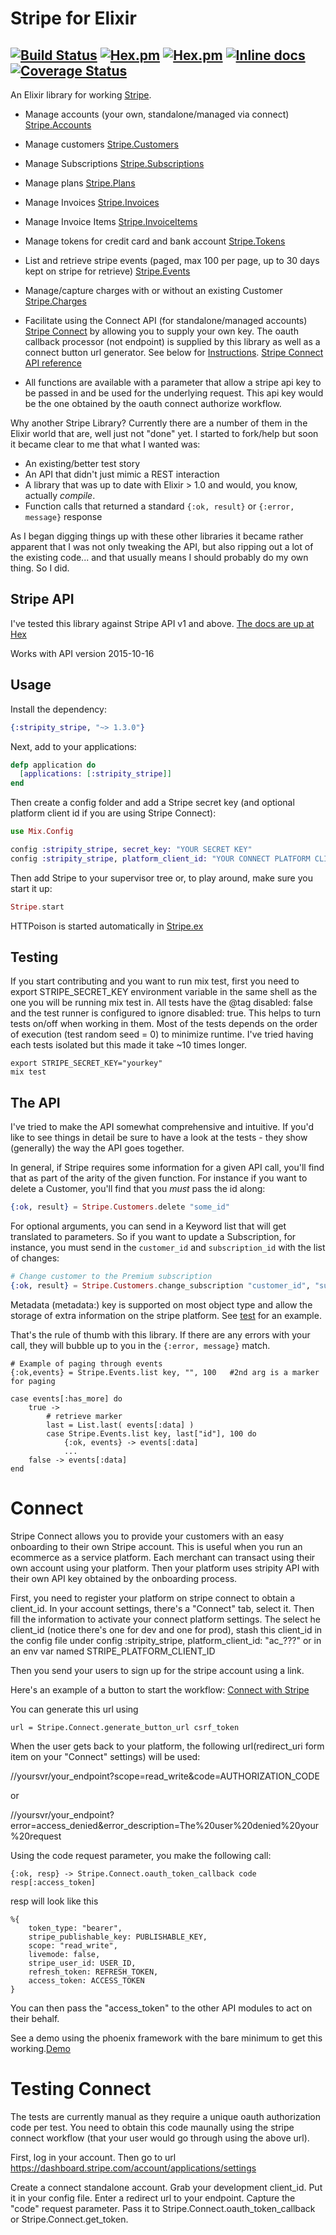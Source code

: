 # Stripe for Elixir
[![Build Status](https://travis-ci.org/robconery/stripity-stripe.svg?branch=master)](https://travis-ci.org/robconery/stripity-stripe) [![Hex.pm](https://img.shields.io/hexpm/v/stripity_stripe.svg?maxAge=2592000)](https://hex.pm/packages/stripity_stripe) [![Hex.pm](https://img.shields.io/hexpm/dt/stripity_stripe.svg?maxAge=2592000)](https://hex.pm/packages/stripity_stripe) [![Inline docs](http://inch-ci.org/github/robconery/stripity-stripe.svg)](http://inch-ci.org/github/robconery/stripity-stripe) [![Coverage Status](https://coveralls.io/repos/github/robconery/stripity-stripe/badge.svg?branch=master)](https://coveralls.io/github/robconery/stripity-stripe?branch=master)
---------------------------------------------------------------------------

An Elixir library for working [Stripe](https://stripe.com/).

 - Manage accounts (your own, standalone/managed via connect) [Stripe.Accounts](https://github.com/robconery/stripity-stripe/blob/master/lib/stripe/accounts.ex)
 - Manage customers [Stripe.Customers](https://github.com/robconery/stripity-stripe/blob/master/lib/stripe/customers.ex)
 - Manage Subscriptions [Stripe.Subscriptions](https://github.com/robconery/stripity-stripe/blob/master/lib/stripe/subscriptions.ex)
 - Manage plans [Stripe.Plans](https://github.com/robconery/stripity-stripe/blob/master/lib/stripe/plans.ex)
 - Manage Invoices [Stripe.Invoices](https://github.com/robconery/stripity-stripe/blob/master/lib/stripe/invoices.ex)
 - Manage Invoice Items [Stripe.InvoiceItems](https://github.com/robconery/stripity-stripe/blob/master/lib/stripe/invoice_items.ex)
 - Manage tokens for credit card and bank account [Stripe.Tokens](https://github.com/robconery/stripity-stripe/blob/master/lib/stripe/tokens.ex)
 - List and retrieve stripe events (paged, max 100 per page, up to 30 days kept on stripe for retrieve) [Stripe.Events](https://github.com/robconery/stripity-stripe/blob/master/lib/stripe/events.ex)
 - Manage/capture charges with or without an existing Customer [Stripe.Charges](https://github.com/robconery/stripity-stripe/blob/master/lib/stripe/charges.ex)

- Facilitate using the Connect API (for standalone/managed accounts) [Stripe Connect](https://stripe.com/docs/connect) by allowing you to supply your own key. The oauth callback processor (not endpoint) is supplied by this library as well as a connect button url generator. See below for [Instructions](#connect). [Stripe Connect API reference](https://stripe.com/docs/connect/reference)

- All functions are available with a parameter that allow a stripe api key to be passed in and be used for the underlying request. This api key would be the one obtained by the oauth connect authorize workflow.

Why another Stripe Library? Currently there are a number of them in the Elixir world that are, well just not "done" yet. I started to fork/help but soon it became clear to me that what I wanted was:

 - An existing/better test story
 - An API that didn't just mimic a REST interaction
 - A library that was up to date with Elixir > 1.0 and would, you know, actually *compile*.
 - Function calls that returned a standard `{:ok, result}` or `{:error, message}` response

As I began digging things up with these other libraries it became rather apparent that I was not only tweaking the API, but also ripping out a lot of the existing code... and that usually means I should probably do my own thing. So I did.

## Stripe API

I've tested this library against Stripe API v1 and above. [The docs are up at Hex](http://hexdocs.pm/stripity_stripe/)

Works with API version 2015-10-16

## Usage

Install the dependency:

```ex
{:stripity_stripe, "~> 1.3.0"}
```

Next, add to your applications:

```ex
defp application do
  [applications: [:stripity_stripe]]
end
```

Then create a config folder and add a Stripe secret key (and optional platform client id if you are using Stripe Connect):

```ex
use Mix.Config

config :stripity_stripe, secret_key: "YOUR SECRET KEY"
config :stripity_stripe, platform_client_id: "YOUR CONNECT PLATFORM CLIENT ID"
```

Then add Stripe to your supervisor tree or, to play around, make sure you start it up:

```ex
Stripe.start
```
HTTPoison is started automatically in [Stripe.ex](https://github.com/robconery/stripity-stripe/blob/master/lib/stripe.ex)

## Testing
If you start contributing and you want to run mix test, first you need to export STRIPE_SECRET_KEY environment variable in the same shell as the one you will be running mix test in. All tests have the @tag disabled: false and the test runner is configured to ignore disabled: true. This helps to turn tests on/off when working in them. Most of the tests depends on the order of execution (test random seed = 0) to minimize runtime. I've tried having each tests isolated but this made it take ~10 times longer.
```
export STRIPE_SECRET_KEY="yourkey"
mix test
```

## The API

I've tried to make the API somewhat comprehensive and intuitive. If you'd like to see things in detail be sure to have a look at the tests - they show (generally) the way the API goes together.

In general, if Stripe requires some information for a given API call, you'll find that as part of the arity of the given function. For instance if you want to delete a Customer, you'll find that you *must* pass the id along:

```ex
{:ok, result} = Stripe.Customers.delete "some_id"
```

For optional arguments, you can send in a Keyword list that will get translated to parameters. So if you want to update a Subscription, for instance, you must send in the `customer_id` and `subscription_id` with the list of changes:

```ex
# Change customer to the Premium subscription
{:ok, result} = Stripe.Customers.change_subscription "customer_id", "sub_id", [plan: "premium"]
```

Metadata (metadata:) key is supported on most object type and allow the storage of extra information on the stripe platform. See [test](https://github.com/robconery/stripity-stripe/blob/master/test/stripe/customer_test.exs) for an example.

That's the rule of thumb with this library. If there are any errors with your call, they will bubble up to you in the `{:error, message}` match.

```
# Example of paging through events
{:ok,events} = Stripe.Events.list key, "", 100   #2nd arg is a marker for paging

case events[:has_more] do
    true ->
        # retrieve marker
        last = List.last( events[:data] )
        case Stripe.Events.list key, last["id"], 100 do
            {:ok, events} -> events[:data]
            ...
    false -> events[:data]
end
```
<a name="connect"></a>
# Connect

Stripe Connect allows you to provide your customers with an easy onboarding to
their own Stripe account. This is useful when you run an ecommerce as a service platform. Each merchant can transact using their own account using your platform. Then your platform uses stripity API with their own API key obtained by the onboarding process.

First, you need to register your platform on stripe connect to obtain a client_id.
In your account settings, there's a "Connect" tab, select it. Then fill the information to activate your connect platform settings. The select he client_id (notice there's one for dev and one for prod), stash this client_id in the config file under
config :stripity_stripe, platform_client_id: "ac_???"
or
in an env var named STRIPE_PLATFORM_CLIENT_ID


Then you send your users to sign up for the stripe account using a link.

Here's an example of a button to start the workflow:
<a href="https://connect.stripe.com/oauth/authorize?response_type=code&client_id=ca_32D88BD1qLklliziD7gYQvctJIhWBSQ7&scope=read_write">Connect with Stripe</a>

You can generate this url using
```
url = Stripe.Connect.generate_button_url csrf_token
```

When the user gets back to your platform, the following url(redirect_uri form item on your "Connect" settings) will be used:

//yoursvr/your_endpoint?scope=read_write&code=AUTHORIZATION_CODE

or

//yoursvr/your_endpoint?error=access_denied&error_description=The%20user%20denied%20your%20request

Using the code request parameter, you make the following call:
```
{:ok, resp} -> Stripe.Connect.oauth_token_callback code
resp[:access_token]
```
resp will look like this
```
%{
    token_type: "bearer",
    stripe_publishable_key: PUBLISHABLE_KEY,
    scope: "read_write",
    livemode: false,
    stripe_user_id: USER_ID,
    refresh_token: REFRESH_TOKEN,
    access_token: ACCESS_TOKEN
}
```

You can then pass the "access_token" to the other API modules to act on their behalf.

See a demo using the phoenix framework with the bare minimum to get this working.[Demo](https://github.com/nicrioux/stripity-connect-phoenix)

# Testing Connect
The tests are currently manual as they require a unique oauth authorization code per test. You need to obtain this code maunally using the stripe connect workflow (that your user would go through using the above url).

First, log in your account. Then go to url
https://dashboard.stripe.com/account/applications/settings

Create a connect standalone account. Grab your development client_id. Put it in your config file. Enter a redirect url to your endpoint. Capture the "code" request parameter. Pass it to Stripe.Connect.oauth_token_callback or Stripe.Connect.get_token.
